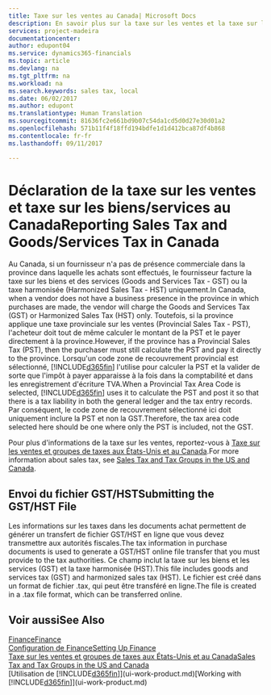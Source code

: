 ```yaml
---
title: Taxe sur les ventes au Canada| Microsoft Docs
description: En savoir plus sur la taxe sur les ventes et la taxe sur les biens et les services au Canada.
services: project-madeira
documentationcenter: 
author: edupont04
ms.service: dynamics365-financials
ms.topic: article
ms.devlang: na
ms.tgt_pltfrm: na
ms.workload: na
ms.search.keywords: sales tax, local
ms.date: 06/02/2017
ms.author: edupont
ms.translationtype: Human Translation
ms.sourcegitcommit: 81636fc2e661bd9b07c54da1cd5d0d27e30d01a2
ms.openlocfilehash: 571b11f4f18ffd194bdfe1d1d412bca87df4b868
ms.contentlocale: fr-fr
ms.lasthandoff: 09/11/2017

---
```

# <a name="reporting-sales-tax-and-goodsservices-tax-in-canada"></a><span data-ttu-id="b6e57-103">Déclaration de la taxe sur les ventes et taxe sur les biens/services au Canada</span><span class="sxs-lookup"><span data-stu-id="b6e57-103">Reporting Sales Tax and Goods/Services Tax in Canada</span></span>
<span data-ttu-id="b6e57-104">Au Canada, si un fournisseur n'a pas de présence commerciale dans la province dans laquelle les achats sont effectués, le fournisseur facture la taxe sur les biens et des services (Goods and Services Tax - GST) ou la taxe harmonisée (Harmonized Sales Tax - HST) uniquement.</span><span class="sxs-lookup"><span data-stu-id="b6e57-104">In Canada, when a vendor does not have a business presence in the province in which purchases are made, the vendor will charge the Goods and Services Tax (GST) or Harmonized Sales Tax (HST) only.</span></span> <span data-ttu-id="b6e57-105">Toutefois, si la province applique une taxe provinciale sur les ventes (Provincial Sales Tax - PST), l'acheteur doit tout de même calculer le montant de la PST et le payer directement à la province.</span><span class="sxs-lookup"><span data-stu-id="b6e57-105">However, if the province has a Provincial Sales Tax (PST), then the purchaser must still calculate the PST and pay it directly to the province.</span></span> <span data-ttu-id="b6e57-106">Lorsqu'un code zone de recouvrement provincial est sélectionné, [!INCLUDE[d365fin](includes/d365fin_md.md)] l'utilise pour calculer la PST et la valider de sorte que l'impôt à payer apparaisse à la fois dans la comptabilité et dans les enregistrement d'écriture TVA.</span><span class="sxs-lookup"><span data-stu-id="b6e57-106">When a Provincial Tax Area Code is selected, [!INCLUDE[d365fin](includes/d365fin_md.md)] uses it to calculate the PST and post it so that there is a tax liability in both the general ledger and the tax entry records.</span></span> <span data-ttu-id="b6e57-107">Par conséquent, le code zone de recouvrement sélectionné ici doit uniquement inclure la PST et non la GST.</span><span class="sxs-lookup"><span data-stu-id="b6e57-107">Therefore, the tax area code selected here should be one where only the PST is included, not the GST.</span></span>  

<span data-ttu-id="b6e57-108">Pour plus d'informations de la taxe sur les ventes, reportez-vous à [Taxe sur les ventes et groupes de taxes aux États-Unis et au Canada](us-finance-sales-tax.md).</span><span class="sxs-lookup"><span data-stu-id="b6e57-108">For more information about sales tax, see [Sales Tax and Tax Groups in the US and Canada](us-finance-sales-tax.md).</span></span>  

## <a name="submitting-the-gsthst-file"></a><span data-ttu-id="b6e57-109">Envoi du fichier GST/HST</span><span class="sxs-lookup"><span data-stu-id="b6e57-109">Submitting the GST/HST File</span></span>
<span data-ttu-id="b6e57-110">Les informations sur les taxes dans les documents achat permettent de générer un transfert de fichier GST/HST en ligne que vous devez transmettre aux autorités fiscales.</span><span class="sxs-lookup"><span data-stu-id="b6e57-110">The tax information in purchase documents is used to generate a GST/HST online file transfer that you must provide to the tax authorities.</span></span> <span data-ttu-id="b6e57-111">Ce champ inclut la taxe sur les biens et les services (GST) et la taxe harmonisée (HST).</span><span class="sxs-lookup"><span data-stu-id="b6e57-111">This file includes goods and services tax (GST) and harmonized sales tax (HST).</span></span> <span data-ttu-id="b6e57-112">Le fichier est créé dans un format de fichier .tax, qui peut être transféré en ligne.</span><span class="sxs-lookup"><span data-stu-id="b6e57-112">The file is created in a .tax file format, which can be transferred online.</span></span>  

## <a name="see-also"></a><span data-ttu-id="b6e57-113">Voir aussi</span><span class="sxs-lookup"><span data-stu-id="b6e57-113">See Also</span></span>
[<span data-ttu-id="b6e57-114">Finance</span><span class="sxs-lookup"><span data-stu-id="b6e57-114">Finance</span></span>](finance.md)  
[<span data-ttu-id="b6e57-115">Configuration de Finance</span><span class="sxs-lookup"><span data-stu-id="b6e57-115">Setting Up Finance</span></span>](finance-setup-finance.md)  
[<span data-ttu-id="b6e57-116">Taxe sur les ventes et groupes de taxes aux États-Unis et au Canada</span><span class="sxs-lookup"><span data-stu-id="b6e57-116">Sales Tax and Tax Groups in the US and Canada</span></span>](us-finance-sales-tax.md)  
<span data-ttu-id="b6e57-117">[Utilisation de [!INCLUDE[d365fin](includes/d365fin_md.md)]](ui-work-product.md)</span><span class="sxs-lookup"><span data-stu-id="b6e57-117">[Working with [!INCLUDE[d365fin](includes/d365fin_md.md)]](ui-work-product.md)</span></span>

